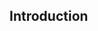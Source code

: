 <!--AUTOMATICALLY GENERATED
**********************************************************************
*                                                                    *
*    This file was automatically generated by copying                *
*    'content/notes/privacy/intro.md'. If you want to manually       *
*    overwrite it, you have to remove this whole comment.            *
*    Otherwise, it will be overwritten the next time any change      *
*    happens in the notes.                                           *
*                                                                    *
**********************************************************************
-->

## Introduction
